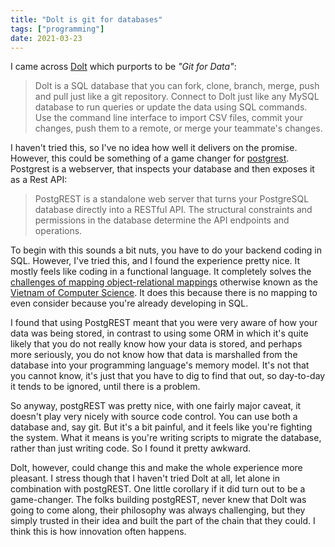 ```yaml
---
title: "Dolt is git for databases"
tags: ["programming"]
date: 2021-03-23
---
```


I came across [Dolt](https://github.com/dolthub/dolt#dolt) which purports to be *"Git for Data"*:

> Dolt is a SQL database that you can fork, clone, branch, merge, push and pull just like a git repository. Connect to Dolt just like any MySQL database to run queries or update the data using SQL commands. Use the command line interface to import CSV files, commit your changes, push them to a remote, or merge your teammate's changes.

I haven't tried this, so I've no idea how well it delivers on the promise. However, this could be something of a game changer for [postgrest](https://postgrest.org/en/v7.0.0/). Postgrest is a webserver, that inspects your database and then exposes it as a Rest API:

> PostgREST is a standalone web server that turns your PostgreSQL database directly into a RESTful API. The structural constraints and permissions in the database determine the API endpoints and operations.

To begin with this sounds a bit nuts, you have to do your backend coding in SQL.  However, I've tried this, and I found the experience pretty nice. It mostly feels like coding in a functional language. It completely solves the [challenges of mapping object-relational mappings](https://en.wikipedia.org/wiki/Object%E2%80%93relational_mapping#Challenges) otherwise known as the [Vietnam of Computer Science](https://blog.codinghorror.com/object-relational-mapping-is-the-vietnam-of-computer-science/). It does this because there is no mapping to even consider because you're already developing in SQL.

I found that using PostgREST meant that you were very aware of how your data was being stored, in contrast to using some ORM in which it's quite likely that you do not really know how your data is stored, and perhaps more seriously, you do not know how that data is marshalled from the database into your programming language's memory model. It's not that you cannot know, it's just that you have to dig to find that out, so day-to-day it tends to be ignored, until there is a problem.

So anyway, postgREST was pretty nice, with one fairly major caveat, it doesn't play very nicely with source code control. You can use both a database and, say git. But it's a bit painful, and it feels like you're fighting the system. What it means is you're writing scripts to migrate the database, rather than just writing code. So I found it pretty awkward.

Dolt, however, could change this and make the whole experience more pleasant. I stress though that I haven't tried Dolt at all, let alone in combination with postgREST. One little corollary if it did turn out to be a game-changer. The folks building postgREST, never knew that Dolt was going to come along, their philosophy was always challenging, but they simply trusted in their idea and built the part of the chain that they could. I think this is how innovation often happens. 
